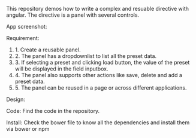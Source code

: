 This repository demos how to write a complex and resuable directive with angular. The directive is a panel with several controls.

App screenshot:
<img src=''></img>

Requirement:
<ol>
	<li>1. Create a reusable panel.</li>
	<li>2. The panel has a dropdownlist to list all the preset data.</li>
	<li>3. If selecting a preset and clicking load button, the value of the preset will be displayed in the field inputbox.</li>
	<li>4. The panel also supports other actions like save, delete and add a preset data.</li>
	<li>5. The panel can be reused in a page or across different applications.</li>
</ol>

Design:
<img src=''></img>

Code:
Find the code in the repository.

Install:
Check the bower file to know all the dependencies and install them via bower or npm
